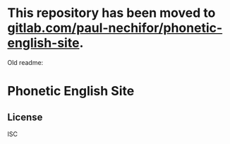 # This repository has been moved to [gitlab.com/paul-nechifor/phonetic-english-site](http://gitlab.com/paul-nechifor/phonetic-english-site).

Old readme:

# Phonetic English Site

## License

ISC
